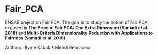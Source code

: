 # Fair_PCA

ENSAE project on Fair PCA. The goal is to study the notion of Fair PCA exposed in **The Price of Fair PCA: One Extra Dimension (Samadi et al. 2018)** and **Multi-Criteria Dimensionality Reduction with Applications to Fairness (Samadi et al. 2019)**.

Authors : Ryme Kabak & Mehdi Bennaceur


